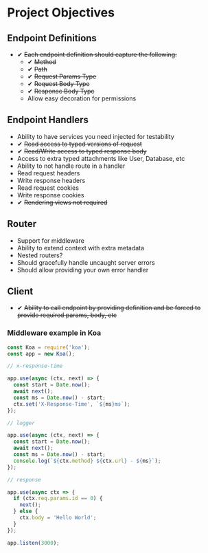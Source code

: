 # Project Objectives

## Endpoint Definitions
- ✔ ~~Each endpoint definition should capture the following:~~
  - ✔ ~~Method~~
  - ✔ ~~Path~~
  - ✔ ~~Request Params Type~~
  - ✔ ~~Request Body Type~~
  - ✔ ~~Response Body Type~~
  - Allow easy decoration for permissions

## Endpoint Handlers
- Ability to have services you need injected for testability
- ✔ ~~Read access to typed versions of request~~
- ✔ ~~Read/Write access to typed response body~~
- Access to extra typed attachments like User, Database, etc
- Ability to not handle route in a handler
- Read request headers
- Write response headers
- Read request cookies
- Write response cookies
- ✔ ~~Rendering views not required~~

## Router
- Support for middleware
- Ability to extend context with extra metadata
- Nested routers?
- Should gracefully handle uncaught server errors
- Should allow providing your own error handler

## Client
- ✔ ~~Ability to call endpoint by providing definition and be forced to provide required params, body, etc~~

### Middleware example in Koa
```js
const Koa = require('koa');
const app = new Koa();

// x-response-time

app.use(async (ctx, next) => {
  const start = Date.now();
  await next();
  const ms = Date.now() - start;
  ctx.set('X-Response-Time', `${ms}ms`);
});

// logger

app.use(async (ctx, next) => {
  const start = Date.now();
  await next();
  const ms = Date.now() - start;
  console.log(`${ctx.method} ${ctx.url} - ${ms}`);
});

// response

app.use(async ctx => {
  if (ctx.req.params.id == 0) {
    next();
  } else {
    ctx.body = 'Hello World';
  }
});

app.listen(3000);
```